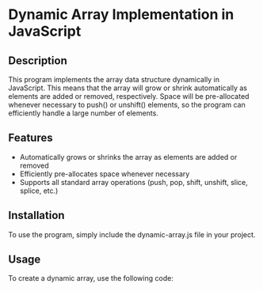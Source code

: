 # Dynamic Array Implementation in JavaScript

## Description

This program implements the array data structure dynamically in JavaScript. This means that the array will grow or shrink automatically as elements are added or removed, respectively. Space will be pre-allocated whenever necessary to push() or unshift() elements, so the program can efficiently handle a large number of elements.

## Features

- Automatically grows or shrinks the array as elements are added or removed
- Efficiently pre-allocates space whenever necessary
- Supports all standard array operations (push, pop, shift, unshift, slice, splice, etc.)

## Installation

To use the program, simply include the dynamic-array.js file in your project.

## Usage

To create a dynamic array, use the following code:
